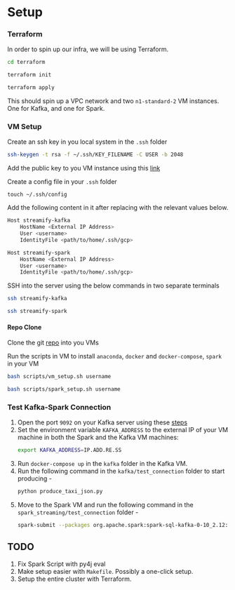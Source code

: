 # Setup

### Terraform

In order to spin up our infra, we will be using Terraform.

```bash
cd terraform
```

```bash
terraform init
```

```bash
terraform apply
```

This should spin up a VPC network and two `n1-standard-2` VM instances. One for Kafka, and one for Spark.

### VM Setup

Create an ssh key in you local system in the `.ssh` folder

```bash
ssh-keygen -t rsa -f ~/.ssh/KEY_FILENAME -C USER -b 2048
```

Add the public key to you VM instance using this [link](https://cloud.google.com/compute/docs/connect/add-ssh-keys)

Create a config file in your `.ssh` folder

```
touch ~/.ssh/config
```

Add the following content in it after replacing with the relevant values below.

```bash
Host streamify-kafka
    HostName <External IP Address>
    User <username>
    IdentityFile <path/to/home/.ssh/gcp>

Host streamify-spark
    HostName <External IP Address>
    User <username>
    IdentityFile <path/to/home/.ssh/gcp>
```

SSH into the server using the below commands in two separate terminals

```bash
ssh streamify-kafka
```

```bash
ssh streamify-spark
```

#### Repo Clone

Clone the git [repo](https://github.com/ankurchavda/streamify) into you VMs

Run the scripts in VM to install `anaconda`, `docker` and `docker-compose`, `spark` in your VM

```bash
bash scripts/vm_setup.sh username
```

```bash
bash scripts/spark_setup.sh username
```

### Test Kafka-Spark Connection

1. Open the port `9092` on your Kafka server using these [steps](https://stackoverflow.com/a/21068402)
2. Set the environment variable `KAFKA_ADDRESS` to the external IP of your VM machine in both the Spark and the Kafka VM machines:
   ```bash
   export KAFKA_ADDRESS=IP.ADD.RE.SS
   ```
3. Run `docker-compose up` in the `kafka` folder in the Kafka VM.
4. Run the following command in the `kafka/test_connection` folder to start producing -
   ```bash
   python produce_taxi_json.py
   ```
5. Move to the Spark VM and run the following command in the `spark_streaming/test_connection` folder -
   ```bash
   spark-submit --packages org.apache.spark:spark-sql-kafka-0-10_2.12:3.0.3 stream_taxi_json.py
   ```

## TODO

1. Fix Spark Script with py4j eval
2. Make setup easier with `Makefile`. Possibly a one-click setup.
3. Setup the entire cluster with Terraform.
